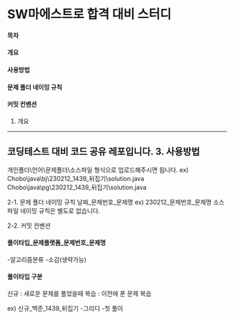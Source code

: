 # SW마에스트로 합격 대비 스터디

#### 목차
#### 개요
#### 사용방법
#### 문제 폴더 네이밍 규칙
#### 커밋 컨벤션

1. 개요
---
코딩테스트 대비 코드 공유 레포입니다.
3. 사용방법
---
개인폴더\언어\문제폴더\소스파일 형식으로 업로드해주시면 됩니다.
ex)
Chobo\java\bj\230212_1439_뒤집기\solution.java
Chobo\java\pg\230212_1439_뒤집기\solution.java

 2-1. 문제 폴더 네이밍 규칙
 날짜_문제번호_문제명
 ex)
 230212_문제번호_문제명
 소스파일 네이밍 규칙은 별도로 없습니다.
 
 2-2. 커밋 컨벤션
 
 #### 풀이타입_문제플랫폼_문제번호_문제명
 -알고리즘분류
 -소감(생략가능)
 
 #### 풀이타입 구분
 신규 : 새로운 문제를 풀었을때
 복습 : 이전에 푼 문제 복습
 
 ex)
 신규_백준_1439_뒤집기
 -그리디
 -첫 풀이
